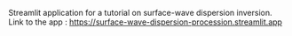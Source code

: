 Streamlit application for a tutorial on surface-wave dispersion inversion.
Link to the app : https://surface-wave-dispersion-procession.streamlit.app
